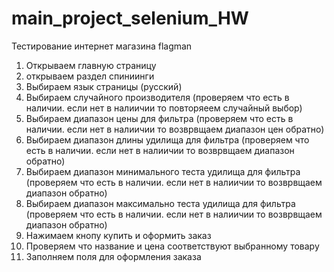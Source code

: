 # main_project_selenium_HW
Тестирование интернет магазина flagman

1. Открываем главную страницу
2. открываем раздел спиниинги
3. Выбираем язык страницы (русский)
4. Выбираем случайного производителя (проверяем что есть в наличии. если нет в налиичии то повторяеем случайный выбор)
5. Выбираем диапазон цены для фильтра (проверяем что есть в наличии. если нет в налиичии то возврвщаем диапазон цен обратно)
6. Выбираем диапазон длины удилища для фильтра (проверяем что есть в наличии. если нет в налиичии то возврвщаем диапазон обратно)
7. Выбираем диапазон минимального теста удилища для фильтра (проверяем что есть в наличии. если нет в налиичии то возврвщаем диапазон обратно)
8. Выбираем диапазон максимально теста удилища для фильтра (проверяем что есть в наличии. если нет в налиичии то возврвщаем диапазон обратно)
9. Нажимаем кнопу купить и оформить заказ
10. Проверяем что название и цена соответствуют выбранному товару
11. Заполняем поля для оформления заказа
